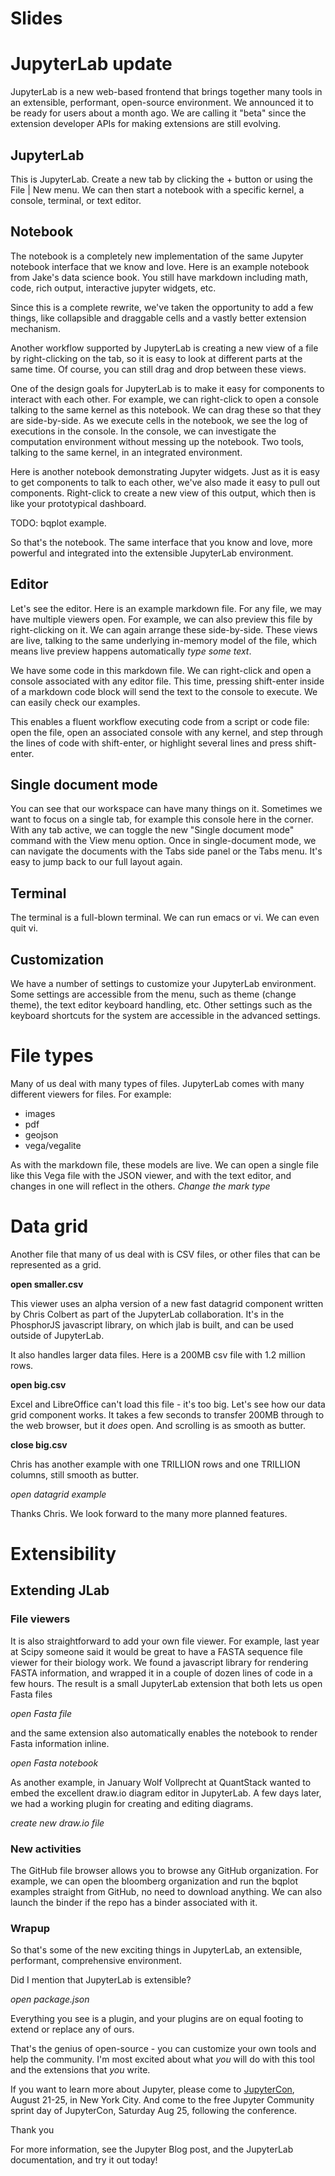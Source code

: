 # Slides

# JupyterLab update

JupyterLab is a new web-based frontend that brings together many tools in an extensible, performant, open-source environment. We announced it to be ready for users about a month ago. We are calling it "beta" since the extension developer APIs for making extensions are still evolving.

## JupyterLab

This is JupyterLab. Create a new tab by clicking the + button or using the File | New menu. We can then start a notebook with a specific kernel, a console, terminal, or text editor.

## Notebook

The notebook is a completely new implementation of the same Jupyter notebook interface that we know and love. Here is an example notebook from Jake's data science book. You still have markdown including math, code, rich output, interactive jupyter widgets, etc.

Since this is a complete rewrite, we've taken the opportunity to add a few things, like collapsible and draggable cells and a vastly better extension mechanism.

Another workflow supported by JupyterLab is creating a new view of a file by right-clicking on the tab, so it is easy to look at different parts at the same time. Of course, you can still drag and drop between these views.

One of the design goals for JupyterLab is to make it easy for components to interact with each other. For example, we can right-click to open a console talking to the same kernel as this notebook. We can drag these so that they are side-by-side. As we execute cells in the notebook, we see the log of executions in the console. In the console, we can investigate the computation environment without messing up the notebook. Two tools, talking to the same kernel, in an integrated environment.

Here is another notebook demonstrating Jupyter widgets. Just as it is easy to get components to talk to each other, we've also made it easy to pull out components. Right-click to create a new view of this output, which then is like your prototypical dashboard.

TODO: bqplot example.

So that's the notebook. The same interface that you know and love, more powerful and integrated into the extensible JupyterLab environment.

## Editor

Let's see the editor. Here is an example markdown file. For any file, we may have multiple viewers open. For example, we can also preview this file by right-clicking on it. We can again arrange these side-by-side. These views are live, talking to the same underlying in-memory model of the file, which means live preview happens automatically *type some text*.

We have some code in this markdown file. We can right-click and open a console associated with any editor file. This time, pressing shift-enter inside of a markdown code block will send the text to the console to execute. We can easily check our examples.

This enables a fluent workflow executing code from a script or code file: open the file, open an associated console with any kernel, and step through the lines of code with shift-enter, or highlight several lines and press shift-enter.

## Single document mode

You can see that our workspace can have many things on it. Sometimes we want to focus on a single tab, for example this console here in the corner. With any tab active, we can toggle the new "Single document mode" command with the View menu option. Once in single-document mode, we can navigate the documents with the Tabs side panel or the Tabs menu. It's easy to jump back to our full layout again.

## Terminal

The terminal is a full-blown terminal. We can run emacs or vi. We can even quit vi.

## Customization

We have a number of settings to customize your JupyterLab environment. Some settings are accessible from the menu, such as theme (change theme), the text editor keyboard handling, etc. Other settings such as the keyboard shortcuts for the system are accessible in the advanced settings.

# File types

Many of us deal with many types of files. JupyterLab comes with many different viewers for files. For example:
* images
* pdf
* geojson
* vega/vegalite

As with the markdown file, these models are live. We can open a single file like this Vega file with the JSON viewer, and with the text editor, and changes in one will reflect in the others. *Change the mark type*

# Data grid

Another file that many of us deal with is CSV files, or other files that can be represented as a grid.

**open smaller.csv**

This viewer uses an alpha version of a new fast datagrid component written by Chris Colbert as part of the JupyterLab collaboration. It's in the PhosphorJS javascript library, on which jlab is built, and can be used outside of JupyterLab.

It also handles larger data files. Here is a 200MB csv file with 1.2 million rows.

**open big.csv**

Excel and LibreOffice can't load this file - it's too big. Let's see how our data grid component works. It takes a few seconds to transfer 200MB through to the web browser, but it *does* open. And scrolling is as smooth as butter.

**close big.csv**

Chris has another example with one TRILLION rows and one TRILLION columns, still smooth as butter.

*open datagrid example*

Thanks Chris. We look forward to the many more planned features.

# Extensibility

## Extending JLab

### File viewers

It is also straightforward to add your own file viewer. For example, last year at Scipy someone said it would be great to have a FASTA sequence file viewer for their biology work. We found a javascript library for rendering FASTA information, and wrapped it in a couple of dozen lines of code in a few hours. The result is a small JupyterLab extension that both lets us open Fasta files

*open Fasta file*

and the same extension also automatically enables the notebook to render Fasta information inline.

*open Fasta notebook*

As another example, in January Wolf Vollprecht at QuantStack wanted to embed the excellent draw.io diagram editor in JupyterLab. A few days later, we had a working plugin for creating and editing diagrams.

*create new draw.io file*

### New activities

The GitHub file browser allows you to browse any GitHub organization. For example, we can open the bloomberg organization and run the bqplot examples straight from GitHub, no need to download anything. We can also launch the binder if the repo has a binder associated with it.


### Wrapup

So that's some of the new exciting things in JupyterLab, an extensible, performant, comprehensive environment.

Did I mention that JupyterLab is extensible? 

*open package.json*

Everything you see is a plugin, and your plugins are on equal footing to extend or replace any of ours.

That's the genius of open-source - you can customize your own tools and help the community. I'm most excited about what *you* will do with this tool and the extensions that *you* write.

If you want to learn more about Jupyter, please come to [JupyterCon](https://conferences.oreilly.com/jupyter/jup-ny), August 21-25, in New York City. And come to the free Jupyter Community sprint day of JupyterCon, Saturday Aug 25, following the conference.

Thank you

For more information, see the Jupyter Blog post, and the JupyterLab documentation, and try it out today!